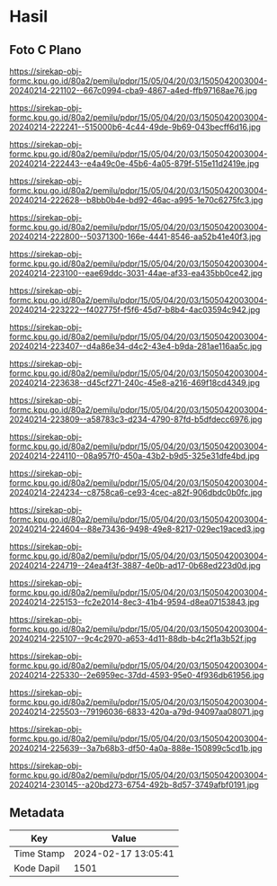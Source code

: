 # Hasil

## Foto C Plano

https://sirekap-obj-formc.kpu.go.id/80a2/pemilu/pdpr/15/05/04/20/03/1505042003004-20240214-221102--667c0994-cba9-4867-a4ed-ffb97168ae76.jpg

https://sirekap-obj-formc.kpu.go.id/80a2/pemilu/pdpr/15/05/04/20/03/1505042003004-20240214-222241--515000b6-4c44-49de-9b69-043becff6d16.jpg

https://sirekap-obj-formc.kpu.go.id/80a2/pemilu/pdpr/15/05/04/20/03/1505042003004-20240214-222443--e4a49c0e-45b6-4a05-879f-515e11d2419e.jpg

https://sirekap-obj-formc.kpu.go.id/80a2/pemilu/pdpr/15/05/04/20/03/1505042003004-20240214-222628--b8bb0b4e-bd92-46ac-a995-1e70c6275fc3.jpg

https://sirekap-obj-formc.kpu.go.id/80a2/pemilu/pdpr/15/05/04/20/03/1505042003004-20240214-222800--50371300-166e-4441-8546-aa52b41e40f3.jpg

https://sirekap-obj-formc.kpu.go.id/80a2/pemilu/pdpr/15/05/04/20/03/1505042003004-20240214-223100--eae69ddc-3031-44ae-af33-ea435bb0ce42.jpg

https://sirekap-obj-formc.kpu.go.id/80a2/pemilu/pdpr/15/05/04/20/03/1505042003004-20240214-223222--f402775f-f5f6-45d7-b8b4-4ac03594c942.jpg

https://sirekap-obj-formc.kpu.go.id/80a2/pemilu/pdpr/15/05/04/20/03/1505042003004-20240214-223407--d4a86e34-d4c2-43e4-b9da-281ae116aa5c.jpg

https://sirekap-obj-formc.kpu.go.id/80a2/pemilu/pdpr/15/05/04/20/03/1505042003004-20240214-223638--d45cf271-240c-45e8-a216-469f18cd4349.jpg

https://sirekap-obj-formc.kpu.go.id/80a2/pemilu/pdpr/15/05/04/20/03/1505042003004-20240214-223809--a58783c3-d234-4790-87fd-b5dfdecc6976.jpg

https://sirekap-obj-formc.kpu.go.id/80a2/pemilu/pdpr/15/05/04/20/03/1505042003004-20240214-224110--08a957f0-450a-43b2-b9d5-325e31dfe4bd.jpg

https://sirekap-obj-formc.kpu.go.id/80a2/pemilu/pdpr/15/05/04/20/03/1505042003004-20240214-224234--c8758ca6-ce93-4cec-a82f-906dbdc0b0fc.jpg

https://sirekap-obj-formc.kpu.go.id/80a2/pemilu/pdpr/15/05/04/20/03/1505042003004-20240214-224604--88e73436-9498-49e8-8217-029ec19aced3.jpg

https://sirekap-obj-formc.kpu.go.id/80a2/pemilu/pdpr/15/05/04/20/03/1505042003004-20240214-224719--24ea4f3f-3887-4e0b-ad17-0b68ed223d0d.jpg

https://sirekap-obj-formc.kpu.go.id/80a2/pemilu/pdpr/15/05/04/20/03/1505042003004-20240214-225153--fc2e2014-8ec3-41b4-9594-d8ea07153843.jpg

https://sirekap-obj-formc.kpu.go.id/80a2/pemilu/pdpr/15/05/04/20/03/1505042003004-20240214-225107--9c4c2970-a653-4d11-88db-b4c2f1a3b52f.jpg

https://sirekap-obj-formc.kpu.go.id/80a2/pemilu/pdpr/15/05/04/20/03/1505042003004-20240214-225330--2e6959ec-37dd-4593-95e0-4f936db61956.jpg

https://sirekap-obj-formc.kpu.go.id/80a2/pemilu/pdpr/15/05/04/20/03/1505042003004-20240214-225503--79196036-6833-420a-a79d-94097aa08071.jpg

https://sirekap-obj-formc.kpu.go.id/80a2/pemilu/pdpr/15/05/04/20/03/1505042003004-20240214-225639--3a7b68b3-df50-4a0a-888e-150899c5cd1b.jpg

https://sirekap-obj-formc.kpu.go.id/80a2/pemilu/pdpr/15/05/04/20/03/1505042003004-20240214-230145--a20bd273-6754-492b-8d57-3749afbf0191.jpg


## Metadata

| Key        | Value               |
| ---------- | ------------------- |
| Time Stamp | 2024-02-17 13:05:41 |
| Kode Dapil | 1501                |



